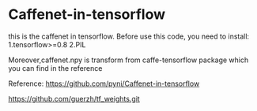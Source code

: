 # Caffenet-in-tensorflow
this is the caffenet in tensorflow.
Before use this code, 
you need to install:
1.tensorflow>=0.8
2.PIL

Moreover,caffenet.npy is transform from caffe-tensorflow package which you can find in the reference

Reference:
https://github.com/pyni/Caffenet-in-tensorflow

https://github.com/guerzh/tf_weights.git
